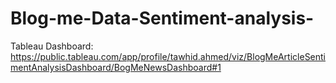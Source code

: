# Blog-me-Data-Sentiment-analysis-
Tableau Dashboard: https://public.tableau.com/app/profile/tawhid.ahmed/viz/BlogMeArticleSentimentAnalysisDashboard/BogMeNewsDashboard#1
